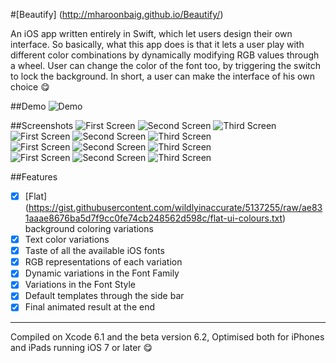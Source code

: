 #[Beautify] (http://mharoonbaig.github.io/Beautify/) 

An iOS app written entirely in Swift, which let users design their own interface. 
So basically, what this app does is that it lets a user play with different color combinations by dynamically modifying RGB
values through a wheel. User can change the color of the font too, by triggering the switch to lock the background. 
In short, a user can make the interface of his own choice :yum:

##Demo
<img src="Screenshots/screencast.gif" alt="Demo">

##Screenshots
<img src="Screenshots/shot1.png" alt="First Screen"> <img src="Screenshots/shot2.png" alt="Second Screen"> <img src="Screenshots/shot3.png" alt="Third Screen">
<br>
<img src="Screenshots/shot4.png" alt="First Screen"> <img src="Screenshots/shot5.png" alt="Second Screen"> <img src="Screenshots/shot6.png" alt="Third Screen"> <br>
<img src="Screenshots/shot7.png" alt="First Screen"> <img src="Screenshots/shot8.png" alt="Second Screen"> <img src="Screenshots/shot9.png" alt="Third Screen"> <br>
<img src="Screenshots/shot10.png" alt="First Screen"> <img src="Screenshots/shot11.png" alt="Second Screen"> <img src="Screenshots/shot12.png" alt="Third Screen">


##Features
- [x] [Flat] (https://gist.githubusercontent.com/wildlyinaccurate/5137255/raw/ae831aaae8676ba5d7f9cc0fe74cb248562d598c/flat-ui-colours.txt) background coloring variations
- [x] Text color variations
- [x] Taste of all the available iOS fonts
- [x] RGB representations of each variation
- [x] Dynamic variations in the Font Family
- [x] Variations in the Font Style
- [x] Default templates through the side bar
- [x] Final animated result at the end

---
Compiled on Xcode 6.1 and the beta version 6.2, Optimised both for iPhones and iPads running iOS 7 or later :yum:
